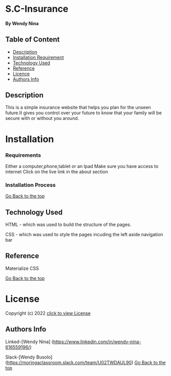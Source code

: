 # S.C-Insurance

#### By Wendy Nina

## Table of Content

+ [Description](#Description)
+ [Installation Requirement](#Installation)
+ [Technology Used](#Technology-Used)
+ [Reference](#Reference)
+ [Licence](#LICENSE)
+ [Authors Info](#Author-Info)

## Description
This is a simple insurance website that helps you plan for the unseen future.It gives you control over your future to know that your family will be secure with or without you around.
# Installation
### Requirements
Either a computer,phone,tablet or an Ipad
Make sure you have access to internet
Click on the live link in the about section
### Installation Process

[Go Back to the top](#S.C-Insurance)
## Technology Used
HTML - which was used to build the structure of the pages.

 CSS - which was used to style the pages incuding the left aside navigation bar

## Reference
Materialize CSS

[Go Back to the top](#S.C-Insurance)
# License
Copyright (c) 2022 [click to view License](LICENSE)

## Authors Info
Linked-[Wendy Nina]
(https://www.linkedin.com/in/wendy-nina-616559196/)

Slack-[Wendy Busolo] (https://moringaclassroom.slack.com/team/U02TWDAUL90)
[Go Back to the top](#S.C-Insurance)

